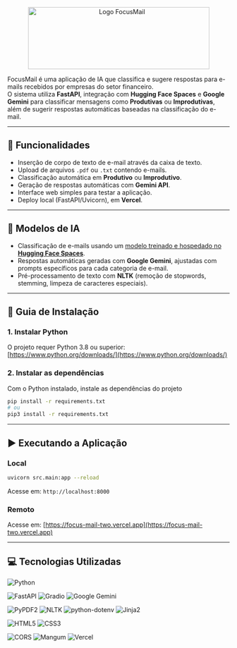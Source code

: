 <p align="center">
  <a href="https://focus-mail-two.vercel.app"><img width="411" height="141" alt="Logo FocusMail" src="https://github.com/user-attachments/assets/881c1ffc-9ff4-4028-a4a1-ce222b7d0414" /></a>
</p>

FocusMail é uma aplicação de IA que classifica e sugere respostas para e-mails recebidos por empresas do setor financeiro.  
O sistema utiliza **FastAPI**, integração com **Hugging Face Spaces** e **Google Gemini** para classificar mensagens como **Produtivas** ou **Improdutivas**, além de sugerir respostas automáticas baseadas na classificação do e-mail.

---

## 🚀 Funcionalidades
- Inserção de corpo de texto de e-mail através da caixa de texto.
- Upload de arquivos `.pdf` ou `.txt` contendo e-mails.
- Classificação automática em **Produtivo** ou **Improdutivo**.
- Geração de respostas automáticas com **Gemini API**.
- Interface web simples para testar a aplicação.
- Deploy local (FastAPI/Uvicorn), em **Vercel**.

---

## 🤖 Modelos de IA

- Classificação de e-mails usando um [modelo treinado e hospedado no **Hugging Face Spaces**](https://huggingface.co/spaces/lucsaa/FocusMail).
- Respostas automáticas geradas com **Google Gemini**, ajustadas com prompts específicos para cada categoria de e-mail.
- Pré-processamento de texto com **NLTK** (remoção de stopwords, stemming, limpeza de caracteres especiais).

---

## 🔧 Guia de Instalação

### 1. Instalar Python

O projeto requer Python 3.8 ou superior: [https://www.python.org/downloads/](https://www.python.org/downloads/)

### 2. Instalar as dependências

Com o Python instalado, instale as dependências do projeto

```bash
pip install -r requirements.txt
# ou
pip3 install -r requirements.txt
```

---

## ▶️ Executando a Aplicação

### Local

```bash
uvicorn src.main:app --reload
```

Acesse em: ```http://localhost:8000```

### Remoto

Acesse em: [https://focus-mail-two.vercel.app](https://focus-mail-two.vercel.app)

---

## 💻 Tecnologias Utilizadas

<!-- Linguagem -->
![Python](https://img.shields.io/badge/Python-3776AB?style=for-the-badge&logo=python&logoColor=white)

<!-- Frameworks e APIs -->
![FastAPI](https://img.shields.io/badge/FastAPI-005571?style=for-the-badge&logo=fastapi)
![Gradio](https://img.shields.io/badge/Gradio-FF6C37?style=for-the-badge&logo=gradio&logoColor=white)
![Google Gemini](https://img.shields.io/badge/Google%20Gemini-4285F4?style=for-the-badge&logo=google&logoColor=white)

<!-- Bibliotecas Python -->
![PyPDF2](https://img.shields.io/badge/PyPDF2-4B8BBE?style=for-the-badge&logo=python&logoColor=white)
![NLTK](https://img.shields.io/badge/NLTK-FF6F61?style=for-the-badge&logo=python&logoColor=white)
![python-dotenv](https://img.shields.io/badge/dotenv-2D6A4F?style=for-the-badge&logo=python&logoColor=white)
![Jinja2](https://img.shields.io/badge/Jinja2-B41717?style=for-the-badge&logo=jinja&logoColor=white)

<!-- Frontend -->
![HTML5](https://img.shields.io/badge/HTML5-E34F26?style=for-the-badge&logo=html5&logoColor=white)
![CSS3](https://img.shields.io/badge/CSS3-1572B6?style=for-the-badge&logo=css3&logoColor=white)

<!-- Middleware e Deploy -->
![CORS](https://img.shields.io/badge/CORS-4B0082?style=for-the-badge)
![Mangum](https://img.shields.io/badge/Mangum-2C3E50?style=for-the-badge)
![Vercel](https://img.shields.io/badge/Vercel-000000?style=for-the-badge&logo=vercel&logoColor=white)
